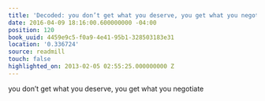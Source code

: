 ```yaml
---
title: 'Decoded: you don’t get what you deserve, you get what you negotiate'
date: 2016-04-09 18:16:00.600000000 -04:00
position: 120
book_uuid: 4459e9c5-f0a9-4e41-95b1-328503183e31
location: '0.336724'
source: readmill
touch: false
highlighted_on: 2013-02-05 02:55:25.000000000 Z
---
```


you don’t get what you deserve, you get what you negotiate